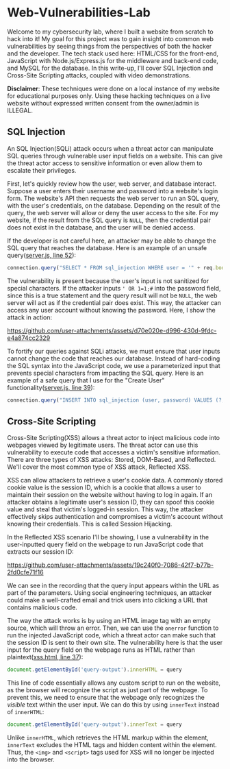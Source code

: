 # Web-Vulnerabilities-Lab
Welcome to my cybersecurity lab, where I built a website from scratch to hack into it! My goal for this project was to gain insight into common web vulnerabilities by seeing things from the perspectives of both the hacker and the developer. The tech stack used here: HTML/CSS for the front-end, JavaScript with Node.js/Express.js for the middleware and back-end code, and MySQL for the database. In this write-up, I'll cover SQL Injection and Cross-Site Scripting attacks, coupled with video demonstrations.  

**Disclaimer**: These techniques were done on a local instance of my website for educational purposes only. Using these hacking techniques on a live website without expressed written consent from the owner/admin is ILLEGAL.

## SQL Injection
An SQL Injection(SQLi) attack occurs when a threat actor can manipulate SQL queries through vulnerable user input fields on a website. This can give the threat actor access to sensitive information or even allow them to escalate their privileges.  

First, let's quickly review how the user, web server, and database interact. Suppose a user enters their username and password into a website's login form. The website's API then requests the web server to run an SQL query, with the user's credentials, on the database. Depending on the result of the query, the web server will allow or deny the user access to the site. For my website, if the result from the SQL query is `NULL`, then the credential pair does not exist in the database, and the user will be denied access.

If the developer is not careful here, an attacker may be able to change the SQL query that reaches the database. Here is an example of an unsafe query([server.js, line 52](https://github.com/kevin-m-v/Web-Vulnerabilities-Lab/blob/main/server.js#L52)):
```js
connection.query("SELECT * FROM sql_injection WHERE user = '" + req.body.login_user + "' AND password = '" + req.body.login_password + "'",
```
The vulnerability is present because the user's input is not sanitized for special characters. If the attacker inputs `' OR 1=1;#` into the password field, since this is a true statement and the query result will not be `NULL`, the web server will act as if the credential pair does exist. This way, the attacker can access any user account without knowing the password. Here, I show the attack in action:  

https://github.com/user-attachments/assets/d70e020e-d996-430d-9fdc-e4a874cc2329

To fortify our queries against SQLi attacks, we must ensure that user inputs cannot change the code that reaches our database. Instead of hard-coding the SQL syntax into the JavaScript code, we use a parameterized input that prevents special characters from impacting the SQL query. Here is an example of a safe query that I use for the "Create User" functionality([server.js, line 39](https://github.com/kevin-m-v/Web-Vulnerabilities-Lab/blob/main/server.js#L39)):
```js
connection.query("INSERT INTO sql_injection (user, password) VALUES (?,?)",
```

## Cross-Site Scripting
Cross-Site Scripting(XSS) allows a threat actor to inject malicious code into webpages viewed by legitimate users. The threat actor can use this vulnerability to execute code that accesses a victim's sensitive information. There are three types of XSS attacks: Stored, DOM-Based, and Reflected. We'll cover the most common type of XSS attack, Reflected XSS.  

XSS can allow attackers to retrieve a user's cookie data. A commonly stored cookie value is the session ID, which is a cookie that allows a user to maintain their session on the website without having to log in again. If an attacker obtains a legitimate user's session ID, they can spoof this cookie value and steal that victim's logged-in session. This way, the attacker effectively skips authentication and compromises a victim's account without knowing their credentials. This is called Session Hijacking.

In the Reflected XSS scenario I'll be showing, I use a vulnerability in the user-inputted query field on the webpage to run JavaScript code that extracts our session ID:

https://github.com/user-attachments/assets/19c240f0-7086-42f7-b77b-2fd0cfe71f16

We can see in the recording that the query input appears within the URL as part of the parameters. Using social engineering techniques, an attacker could make a well-crafted email and trick users into clicking a URL that contains malicious code.  

The way the attack works is by using an HTML image tag with an empty source, which will throw an error. Then, we can use the `onerror` function to run the injected JavaScript code, which a threat actor can make such that the session ID is sent to their own site. The vulnerability here is that the user input for the query field on the webpage runs as HTML rather than plaintext([xss.html, line 37](https://github.com/kevin-m-v/Web-Vulnerabilities-Lab/blob/main/views/xss.html#L37)):

```js
document.getElementById('query-output').innerHTML = query
```

This line of code essentially allows any custom script to run on the website, as the browser will recognize the script as just part of the webpage. To prevent this, we need to ensure that the webpage only recognizes the *visible* text within the user input. We can do this by using `innerText` instead of `innerHTML`:

```js
document.getElementById('query-output').innerText = query
```

Unlike `innerHTML`, which retrieves the HTML markup within the element, `innerText` excludes the HTML tags and hidden content within the element. Thus, the `<img>` and `<script>` tags used for XSS will no longer be injected into the browser.
